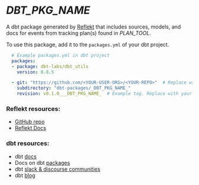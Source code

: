 # _DBT_PKG_NAME_
A dbt package generated by [Reflekt](https://github.com/GClunies/reflekt) that includes sources, models, and docs for events from tracking plan(s) found in _PLAN_TOOL_.

To use this package, add it to the `packages.yml` of your dbt project.

```yaml
  # Example packages.yml in dbt project
  packages:
  - package: dbt-labs/dbt_utils
    version: 0.8.5

  - git: "https://github.com/<YOUR-USER-ORG>/<YOUR-REPO>"  # Replace with your repo URL
    subdirectory: "dbt-packages/_DBT_PKG_NAME_"
    revision: v0.1.0___DBT_PKG_NAME_  # Example tag. Replace with your branch, tag, or commit (full 40-character hash)
  ```

### Reflekt resources:
- [GitHub repo](https://github.com/GClunies/Reflekt)
- [Reflekt Docs](https://reflekt-ci.notion.site/reflekt-ci/Reflekt-Docs-a27c2dd7006b4584b6a451819b09cdb7)

### dbt resources:
- dbt [docs](https://docs.getdbt.com/docs/introduction)
- Docs on dbt [packages](https://docs.getdbt.com/docs/building-a-dbt-project/package-management/)
- dbt [slack & discourse communities](https://community.getdbt.com/)
- dbt [blog](https://blog.getdbt.com/)
